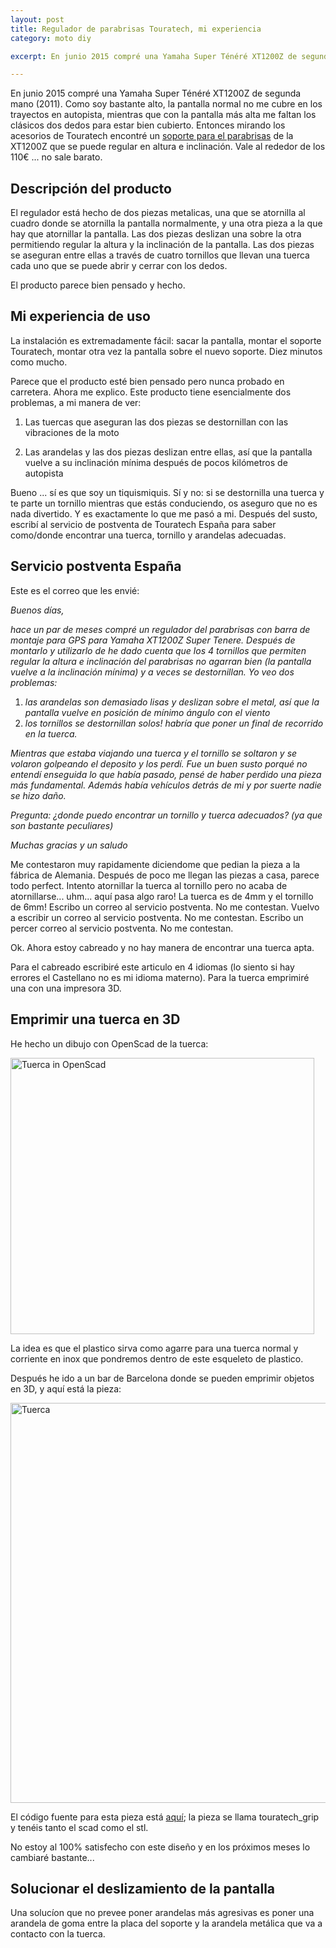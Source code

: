 ```yaml
---
layout: post
title: Regulador de parabrisas Touratech, mi experiencia
category: moto diy

excerpt: En junio 2015 compré una Yamaha Super Ténéré XT1200Z de segunda mano (2011). Como soy bastante alto, la pantalla normal no me cubre en los trayectos en autopista, mientras que con la pantalla más alta me faltan los clásicos dos dedos para estar bien cubierto.

---
```


En junio 2015 compré una Yamaha Super Ténéré XT1200Z de segunda mano (2011). Como soy bastante alto, la pantalla normal no me cubre en los trayectos en autopista, mientras que con la pantalla más alta me faltan los clásicos dos dedos para estar bien cubierto.
Entonces mirando los acesorios de Touratech encontré un [soporte para el parabrisas](http://shop.touratech-españa.com/en/carenado-y-parabrisas/2339-regulador-del-parabrisas-con-barra-de-montaje-para-gps-para-yamaha-xt1200z-super-tenere.html#/combinacion-basica) de la XT1200Z que se puede regular en altura e inclinación. Vale al rededor de los 110€ ... no sale barato.


## Descripción del producto

El regulador está hecho de dos piezas metalicas, una que se atornilla al cuadro donde se atornilla la pantalla normalmente, y una otra pieza a la que hay que atornillar la pantalla. Las dos piezas deslizan una sobre la otra permitiendo regular la altura y la inclinación de la pantalla. Las dos piezas se aseguran entre ellas a través de cuatro tornillos que llevan una tuerca cada uno que se puede abrir y cerrar con los dedos.

El producto parece bien pensado y hecho.


## Mi experiencia de uso

La instalación es extremadamente fácil: sacar la pantalla, montar el soporte Touratech, montar otra vez la pantalla sobre el nuevo soporte. Diez minutos como mucho.

Parece que el producto esté bien pensado pero nunca probado en carretera. Ahora me explico.
Este producto tiene esencialmente dos problemas, a mi manera de ver:

1. Las tuercas que aseguran las dos piezas se destornillan con las vibraciones de la moto

2. Las arandelas y las dos piezas deslizan entre ellas, así que la pantalla vuelve a su inclinación mínima después de pocos kilómetros de autopista

Bueno ... sí es que soy un tiquismiquis.
Sí y no: si se destornilla una tuerca y te parte un tornillo mientras que estás conduciendo, os aseguro que no es nada divertido. Y es exactamente lo que me pasó a mi. Después del susto, escribí al servicio de postventa de Touratech España para saber como/donde encontrar una tuerca, tornillo y arandelas adecuadas.


## Servicio postventa España

Este es el correo que les envié:


_Buenos días,_

_hace un par de meses compré un regulador del parabrisas con barra de montaje para GPS para Yamaha XT1200Z Super Tenere. Después de montarlo y utilizarlo de he dado cuenta que los 4 tornillos que permiten regular la altura e inclinación del parabrisas no agarran bien (la pantalla vuelve a la inclinación mínima) y a veces se destornillan. Yo veo dos problemas:_

1. _las arandelas son demasiado lisas y deslizan sobre el metal, así que la pantalla vuelve en posición de mínimo ángulo con el viento_
2. _los tornillos se destornillan solos! habría que poner un final de recorrido en la tuerca._

_Mientras que estaba viajando una tuerca y el tornillo se soltaron y se volaron golpeando el deposito y los perdí. Fue un buen susto porqué no entendí enseguida lo que había pasado, pensé de haber perdido una pieza más fundamental. Además había vehículos detrás de mi y por suerte nadie se hizo daño._

_Pregunta: ¿donde puedo encontrar un tornillo y tuerca adecuados? (ya que son bastante peculiares)_

_Muchas gracias y un saludo_


Me contestaron muy rapidamente diciendome que pedian la pieza a la fábrica de Alemania. Después de poco me llegan las piezas a casa, parece todo perfect. Intento atornillar la tuerca al tornillo pero no acaba de atornillarse... uhm... aquí pasa algo raro!
La tuerca es de 4mm y el tornillo de 6mm!
Escribo un correo al servicio postventa. No me contestan.
Vuelvo a escribir un correo al servicio postventa. No me contestan.
Escribo un percer correo al servicio postventa. No me contestan.

Ok.
Ahora estoy cabreado y no hay manera de encontrar una tuerca apta.

Para el cabreado escribiré este articulo en 4 idiomas (lo siento si hay errores el Castellano no es mi idioma materno).
Para la tuerca emprimiré una con una impresora 3D.


## Emprimir una tuerca en 3D

He hecho un dibujo con OpenScad de la tuerca:

<a data-flickr-embed="true"  href="https://www.flickr.com/photos/davrandom/24447444169/in/dateposted-public/" title="Tuerca in OpenScad"><img src="https://farm2.staticflickr.com/1537/24447444169_f364b3e96e.jpg" width="486" height="442" alt="Tuerca in OpenScad"></a><script async src="//embedr.flickr.com/assets/client-code.js" charset="utf-8"></script>

La idea es que el plastico sirva como agarre para una tuerca normal y corriente en inox que pondremos dentro de este esqueleto de plastico.

Después he ido a un bar de Barcelona donde se pueden emprimir objetos en 3D, y aquí está la pieza:

<a data-flickr-embed="true"  href="https://www.flickr.com/photos/davrandom/24186766294/in/dateposted-public/" title="Tuerca"><img src="https://farm2.staticflickr.com/1568/24186766294_7f3a08ef37_z.jpg" width="536" height="640" alt="Tuerca"></a><script async src="//embedr.flickr.com/assets/client-code.js" charset="utf-8"></script>

El código fuente para esta pieza está [aquí](https://bitbucket.org/davrandom/misc_projects/src/4e7c5a98694037af93aa3a701b41f9e9929f51b1/3D_scad/?at=master); la pieza se llama touratech_grip y tenéis tanto el scad como el stl.


No estoy al 100% satisfecho con este diseño y en los próximos meses lo cambiaré bastante...


## Solucionar el deslizamiento de la pantalla

Una solucíon que no prevee poner arandelas más agresivas es poner una arandela de goma entre la placa del soporte y la arandela metálica que va a contacto con la tuerca. 

